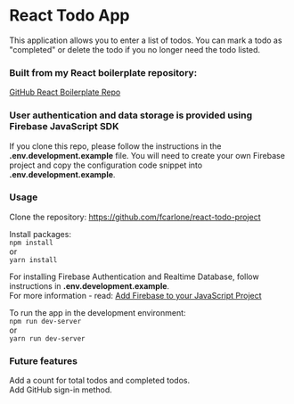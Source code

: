 # React Todo App

This application allows you to enter a list of todos.  You can mark a todo as "completed" or delete the todo if you no longer need the todo listed.

### Built from my React boilerplate repository:
[GitHub React Boilerplate Repo](https://github.com/fcarlone/react-boilerplate "GitHub Repo")

### User authentication and data storage is provided using Firebase JavaScript SDK
If you clone this repo, please follow the instructions in the **.env.development.example** file.
You will need to create your own Firebase project and copy the configuration code snippet into **.env.development.example**.

### Usage
Clone the repository: <https://github.com/fcarlone/react-todo-project>

Install packages:  
`npm install`  
or  
`yarn install`  

For installing Firebase Authentication and Realtime Database, follow instructions in **.env.development.example**.  
For more information - read: [Add Firebase to your JavaScript Project](https://firebase.google.com/docs/web/setup?authuser=0)

To run the app in the development environment:  
`npm run dev-server`  
or  
`yarn run dev-server`  

### Future features
Add a count for total todos and completed todos.  
Add GitHub sign-in method.
